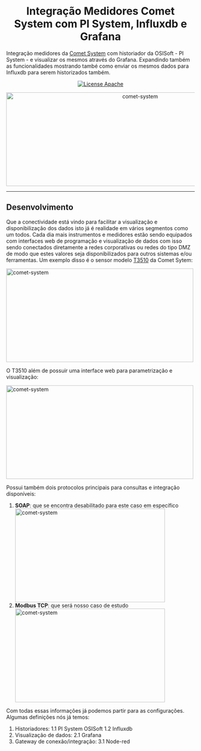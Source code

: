 
<h1 align="center">
<br>
Integração Medidores Comet System com PI System, Influxdb e Grafana
</h1>

Integração medidores da [Comet System](https://www.cometsystem.com/) com historiador da OSISoft - PI System - e visualizar os mesmos através do Grafana. Expandindo também as funcionalidades mostrando també como enviar os mesmos dados para Influxdb para serem historizados também.

<p align="center">
  <a href="https://www.apache.org/licenses/LICENSE-2.0">
    <img src="https://img.shields.io/badge/apache-2.0-blue" alt="License Apache">
  </a>
</p>


<div align="center">
  <img src="https://github.com/dedynobre/integracao-medidores-comet-system-com-pisytem-influxdb-grafana/blob/master/imagem1.png" alt="comet-system" height="250" width="700">
</div>

<hr /> 

## Desenvolvimento

Que a conectividade está vindo para facilitar a visualização e disponibilização dos dados isto já é realidade em vários segmentos como um todos.
Cada dia mais instrumentos e medidores estão sendo equipados com interfaces web de programação e visualização de dados com isso sendo conectados diretamente a redes corporativas ou redes do tipo DMZ de modo que estes valores seja disponibilizados para outros sistemas e/ou ferramentas.
Um exemplo disso é o sensor modelo [T3510](https://www.cometsystem.com/products/web-sensor-remote-thermometer-hygrometer-with-ethernet-interface/reg-t3510#manuals) da Comet Sytem:

<div>
  <img src="https://github.com/dedynobre/integracao-medidores-comet-system-com-pisytem-influxdb-grafana/blob/master/imagem2.png" alt="comet-system" height="250" width="500">
</div>


O T3510 além de possuir uma interface web para parametrização e visualização:
<div>
  <img src="https://github.com/dedynobre/integracao-medidores-comet-system-com-pisytem-influxdb-grafana/blob/master/imagem5.png" alt="comet-system" height="250" width="500">
</div>

Possui também dois protocolos principais para consultas e integração disponíveis:

1) **SOAP**: que se encontra desabilitado para este caso em específico
	<div>
		<img src="https://github.com/dedynobre/integracao-medidores-comet-system-com-pisytem-influxdb-grafana/blob/master/imagem4.png" alt="comet-system" height="250" width="400">
	</div>
2) **Modbus TCP**: que será nosso caso de estudo
	<div>
		<img src="https://github.com/dedynobre/integracao-medidores-comet-system-com-pisytem-influxdb-grafana/blob/master/imagem3.png" alt="comet-system" height="250" width="400">
	</div>
	
Com todas essas informações já podemos partir para as configurações.
Algumas definições nós já temos:
1. Historiadores:
	1.1 PI System OSISoft
	1.2 Influxdb
2. Visualização de dados:
	2.1 Grafana
3. Gateway de conexão/integração:
	3.1 Node-red